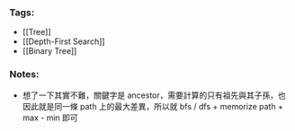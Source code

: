 ### Tags:
- [[Tree]]
- [[Depth-First Search]]
- [[Binary Tree]]
### Notes:
- 想了一下其實不難，關鍵字是 ancestor，需要計算的只有祖先與其子孫，也因此就是同一條 path 上的最大差異，所以就 bfs / dfs + memorize path + max - min 即可

